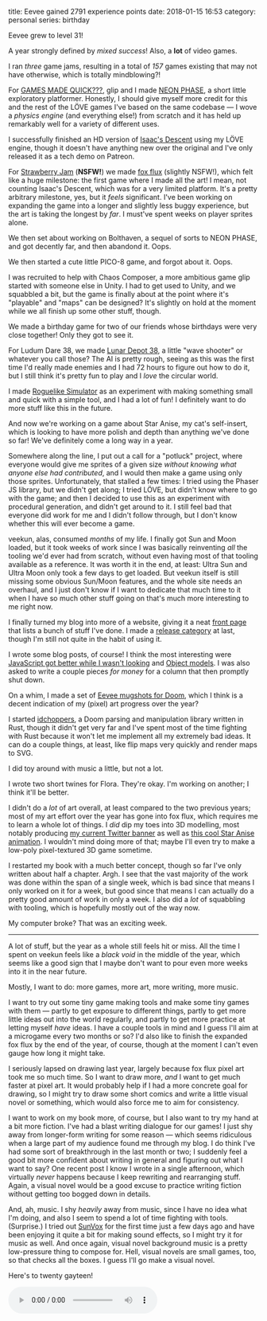 title: Eevee gained 2791 experience points
date: 2018-01-15 16:53
category: personal
series: birthday

Eevee grew to level 31!

A year strongly defined by _mixed success_!  Also, a **lot** of video games.

<!-- more -->

I ran _three_ game jams, resulting in a total of _157_ games existing that may not have otherwise, which is totally mindblowing?!

For [GAMES MADE QUICK???](https://itch.io/jam/games-made-quick), glip and I made [NEON PHASE](https://eevee.itch.io/neon-phase), a short little exploratory platformer.  Honestly, I should give myself more credit for this and the rest of the LÖVE games I've based on the same codebase — I wove a _physics engine_ (and everything else!) from scratch and it has held up remarkably well for a variety of different uses.

I successfully finished an HD version of [Isaac's Descent](https://eevee.itch.io/isaacs-descent) using my LÖVE engine, though it doesn't have anything new over the original and I've only released it as a tech demo on Patreon.

For [Strawberry Jam](https://itch.io/jam/strawberry-jam) (**NSFW!**) we made [fox flux](https://eevee.itch.io/fox-flux) (slightly NSFW!), which felt like a huge milestone: the first game where I made all the art!  I mean, not counting Isaac's Descent, which was for a very limited platform.  It's a pretty arbitrary milestone, yes, but it _feels_ significant.  I've been working on expanding the game into a longer and slightly less buggy experience, but the art is taking the longest by _far_.  I must've spent weeks on player sprites alone.

We then set about working on Bolthaven, a sequel of sorts to NEON PHASE, and got decently far, and then abandond it.  Oops.

We then started a cute little PICO-8 game, and forgot about it.  Oops.

I was recruited to help with Chaos Composer, a more ambitious game glip started with someone else in Unity.  I had to get used to Unity, and we squabbled a bit, but the game is finally about at the point where it's "playable" and "maps" can be designed?  It's slightly on hold at the moment while we all finish up some other stuff, though.

We made a birthday game for two of our friends whose birthdays were very close together!  Only they got to see it.

For Ludum Dare 38, we made [Lunar Depot 38](https://eevee.itch.io/lunar-depot-38), a little "wave shooter" or whatever you call those?  The AI is pretty rough, seeing as this was the first time I'd really made enemies and I had 72 hours to figure out how to do it, but I still think it's pretty fun to play and I _love_ the circular world.

I made [Roguelike Simulator](https://eevee.itch.io/roguelike-simulator) as an experiment with making something small and quick with a simple tool, and I had a lot of fun!  I definitely want to do more stuff like this in the future.

And now we're working on a game about Star Anise, my cat's self-insert, which is looking to have more polish and depth than anything we've done so far!  We've definitely come a long way in a year.

Somewhere along the line, I put out a call for a "potluck" project, where everyone would give me sprites of a given size _without knowing what anyone else had contributed_, and I would then make a game using only those sprites.  Unfortunately, that stalled a few times: I tried using the Phaser JS library, but we didn't get along; I tried LÖVE, but didn't know where to go with the game; and then I decided to use this as an experiment with procedural generation, and didn't get around to it.  I still feel bad that everyone did work for me and I didn't follow through, but I don't know whether this will ever become a game.

veekun, alas, consumed _months_ of my life.  I finally got Sun and Moon loaded, but it took weeks of work since I was basically reinventing _all_ the tooling we'd ever had from scratch, without even having most of that tooling available as a reference.  It was worth it in the end, at least: Ultra Sun and Ultra Moon only took a few days to get loaded.  But veekun itself is still missing some obvious Sun/Moon features, and the whole site needs an overhaul, and I just don't know if I want to dedicate that much time to it when I have so much other stuff going on that's much more interesting to me right now.

I finally turned my blog into more of a website, giving it a neat [front page](https://eev.ee/) that lists a bunch of stuff I've done.  I made a [release category](https://eev.ee/blog/updates/) at last, though I'm still not quite in the habit of using it.

I wrote some blog posts, of course!  I think the most interesting were [JavaScript got better while I wasn't looking]({filename}/2017-10-07-javascript-got-better-while-i-wasnt-looking.markdown) and [Object models]({filename}/2017-11-28-object-models.markdown).  I was also asked to write a couple pieces _for money_ for a column that then promptly shut down.

On a whim, I made a set of [Eevee mugshots for Doom]({filename}/updates/2017-11-23-eevee-mugshot-set-for-doom.markdown), which I think is a decent indication of my (pixel) art progress over the year?

I started [idchoppers](https://github.com/eevee/idchoppers), a Doom parsing and manipulation library written in Rust, though it didn't get very far and I've spent most of the time fighting with Rust because it won't let me implement all my extremely bad ideas.  It can do a couple things, at least, like flip maps very quickly and render maps to SVG.

I did toy around with music a little, but not a lot.

I wrote two short twines for Flora.  They're okay.  I'm working on another; I think it'll be better.

I didn't do a _lot_ of art overall, at least compared to the two previous years; most of my art effort over the year has gone into fox flux, which requires me to learn a whole lot of things.  I _did_ dip my toes into 3D modelling, most notably producing [my current Twitter banner](https://twitter.com/eevee) as well as [this cool Star Anise animation](https://twitter.com/eevee/status/942350121869615104).  I wouldn't mind doing more of that; maybe I'll even try to make a low-poly pixel-textured 3D game sometime.

I restarted my book with a much better concept, though so far I've only written about half a chapter.  Argh.  I see that the vast majority of the work was done within the span of a single week, which is bad since that means I only worked on it for a week, but good since that means I can actually do a pretty good amount of work in only a week.  I also did a _lot_ of squabbling with tooling, which is hopefully mostly out of the way now.

My computer broke?  That was an exciting week.

----

A lot of stuff, but the year as a whole still feels hit or miss.  All the time I spent on veekun feels like a _black void_ in the middle of the year, which seems like a good sign that I maybe don't want to pour even more weeks into it in the near future.

Mostly, I want to do: more games, more art, more writing, more music.

I want to try out some tiny game making tools and make some tiny games with them — partly to get exposure to different things, partly to get more little ideas out into the world regularly, and partly to get more practice at letting myself _have_ ideas.  I have a couple tools in mind and I guess I'll aim at a microgame every two months or so?  I'd also like to finish the expanded fox flux by the end of the year, of course, though at the moment I can't even gauge how long it might take.

I seriously lapsed on drawing last year, largely because fox flux pixel art took me so much time.  So I want to draw more, _and_ I want to get much faster at pixel art.  It would probably help if I had a more concrete goal for drawing, so I might try to draw some short comics and write a little visual novel or something, which would also force me to aim for consistency.

I want to work on my book more, of course, but I also want to try my hand at a bit more fiction.  I've had a blast writing dialogue for our games!  I just shy away from longer-form writing for some reason — which seems ridiculous when a large part of my audience found me through my blog.  I do think I've had some sort of breakthrough in the last month or two; I suddenly feel a good bit more confident about writing in general and figuring out what I want to say?  One recent post I know I wrote in a single afternoon, which virtually _never_ happens because I keep rewriting and rearranging stuff.  Again, a visual novel would be a good excuse to practice writing fiction without getting too bogged down in details.

And, ah, music.  I shy _heavily_ away from music, since I have no idea what I'm doing, and also I seem to spend a lot of time fighting with tools.  (Surprise.)  I tried out [SunVox](http://www.warmplace.ru/soft/sunvox/) for the first time just a few days ago and have been enjoying it quite a bit for making sound effects, so I might try it for music as well.  And once again, visual novel background music is a pretty low-pressure thing to compose for.  Hell, visual novels are small games, too, so that checks all the boxes.  I guess I'll go make a visual novel.

Here's to twenty gayteen!


<!-- stick this down here to keep it out of the preview -->
<audio src="/media/2012-01/levelup.ogv" controls autoplay>
